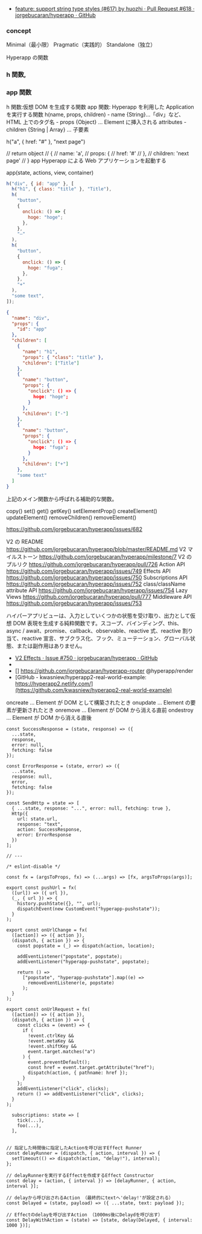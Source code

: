- [feature: support string type styles (#617) by huozhi · Pull Request #618 · jorgebucaran/hyperapp · GitHub](https://github.com/jorgebucaran/hyperapp/pull/618)

### concept

Minimal（最小限）
Pragmatic（実践的）
Standalone（独立）

Hyperapp の関数

### h 関数,

### app 関数

h 関数:仮想 DOM を生成する関数
app 関数: Hyperapp を利用した Application を実行する関数
h(name, props, children) - name {String}…「div」など、HTML 上でのタグ名 - props {Object} … Element に挿入される attributes - children {String | Array} … 子要素

h("a", { href: "#" }, "next page")

// return object
// {
// name: 'a',
// props: {
// href: '#'
// },
// children: 'next page'
// }
app
Hyperapp による Web アプリケーションを起動する

app(state, actions, view, container)

```js
h("div", { id: "app" }, [
  h("h1", { class: "title" }, "Title"),
  h(
    "button",
    {
      onclick: () => {
        hoge: "hoge";
      },
    },
    "–"
  ),
  h(
    "button",
    {
      onclick: () => {
        hoge: "fuga";
      },
    },
    "+"
  ),
  "some text",
]);
```

```json
{
  "name": "div",
  "props": {
    "id": "app"
  },
  "children": [
    {
      "name": "h1",
      "props": { "class": "title" },
      "children": ["Title"]
    },
    {
      "name": "button",
      "props": {
        "onclick": () => {
          hoge: "hoge";
        }
      },
      "children": ["-"]
    },
    {
      "name": "button",
      "props": {
        "onclick": () => {
          hoge: "fuga";
        }
      },
      "children": ["+"]
    },
    "some text"
  ]
}
```

上記のメイン関数から呼ばれる補助的な関数。

copy()
set()
get()
getKey()
setElementProp()
createElement()
updateElement()
removeChildren()
removeElement()

https://github.com/jorgebucaran/hyperapp/issues/682

V2 の README https://github.com/jorgebucaran/hyperapp/blob/master/README.md
V2 マイルストーン https://github.com/jorgebucaran/hyperapp/milestone/7
V2 のプルリク https://github.com/jorgebucaran/hyperapp/pull/726
Action API https://github.com/jorgebucaran/hyperapp/issues/749
Effects API https://github.com/jorgebucaran/hyperapp/issues/750
Subscriptions API https://github.com/jorgebucaran/hyperapp/issues/752
class/className attribute API https://github.com/jorgebucaran/hyperapp/issues/754
Lazy Views https://github.com/jorgebucaran/hyperapp/pull/777
Middleware API https://github.com/jorgebucaran/hyperapp/issues/753

ハイパーアプリビューは、入力としていくつかの状態を受け取り、出力として仮想 DOM 表現を生成する純粋関数です。スコープ、バインディング、this、async / await、promise、callback、observable、reactive 式、reactive 割り当て、reactive 宣言、サブクラス化、フック、ミューテーション、グローバル状態、または副作用はありません。

- [V2 Effects · Issue #750 · jorgebucaran/hyperapp · GitHub](https://github.com/jorgebucaran/hyperapp/issues/750)
- [](https://github.com/okwolf/hyperapp-fx/blob/master/api.md)
- [] https://github.com/jorgebucaran/hyperapp-router
  @hyperapp/render
- [GitHub - kwasniew/hyperapp2-real-world-example: https://hyperapp2.netlify.com/](https://github.com/kwasniew/hyperapp2-real-world-example)

oncreate … Element が DOM として構築されたとき
onupdate … Element の要素が更新されたとき
onremove … Element が DOM から消える直前
ondestroy … Element が DOM から消える直後

```
const SuccessResponse = (state, response) => ({
  ...state,
  response,
  error: null,
  fetching: false
});

const ErrorResponse = (state, error) => ({
  ...state,
  response: null,
  error,
  fetching: false
});

const SendHttp = state => [
  { ...state, response: "...", error: null, fetching: true },
  Http({
    url: state.url,
    response: "text",
    action: SuccessResponse,
    error: ErrorResponse
  })
];

// ---

/* eslint-disable */

const fx = (argsToProps, fx) => (...args) => [fx, argsToProps(args)];

export const pushUrl = fx(
  ([url]) => ({ url }),
  (_, { url }) => {
    history.pushState({}, "", url);
    dispatchEvent(new CustomEvent("hyperapp-pushstate"));
  }
);

export const onUrlChange = fx(
  ([action]) => ({ action }),
  (dispatch, { action }) => {
    const popstate = (_) => dispatch(action, location);

    addEventListener("popstate", popstate);
    addEventListener("hyperapp-pushstate", popstate);

    return () =>
      ["popstate", "hyperapp-pushstate"].map((e) =>
        removeEventListener(e, popstate)
      );
  }
);

export const onUrlRequest = fx(
  ([action]) => ({ action }),
  (dispatch, { action }) => {
    const clicks = (event) => {
      if (
        !event.ctrlKey &&
        !event.metaKey &&
        !event.shiftKey &&
        event.target.matches("a")
      ) {
        event.preventDefault();
        const href = event.target.getAttribute("href");
        dispatch(action, { pathname: href });
      }
    };
    addEventListener("click", clicks);
    return () => addEventListener("click", clicks);
  }
);

```

```
  subscriptions: state => [
    tick(...),
    foo(...),
  ],


// 指定した時間後に指定したActionを呼び出すEffect Runner
const delayRunner = (dispatch, { action, interval }) => {
  setTimeout(() => dispatch(action, "delay!"), interval);
};

// delayRunnerを実行するEffectを作成するEffect Constructor
const delay = (action, { interval }) => [delayRunner, { action, interval }];

// delayから呼び出されるAction （最終的にtextへ'delay!'が設定される）
const Delayed = (state, payload) => ({ ...state, text: payload });

// Effectのdelayを呼び出すAction （1000ms後にDelaydを呼び出す）
const DelayWithAction = (state) => [state, delay(Delayed, { interval: 1000 })];

```
